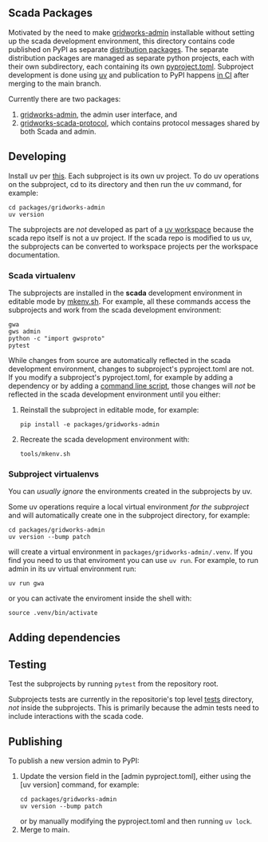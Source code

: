 ## Scada Packages

Motivated by the need to make [gridworks-admin] installable without setting up the
scada development environment, this directory contains code published on PyPI as
separate [distribution packages]. The separate distribution packages are managed
as separate python projects, each with their own subdirectory, each containing
its own [pyproject.toml]. Subproject development is done using [uv] and
publication to PyPI happens [in CI] after merging to the main branch. 

Currently there are two packages: 
1. [gridworks-admin], the admin user interface, and
2. [gridworks-scada-protocol], which contains protocol messages shared by both
   Scada and admin. 

## Developing

Install uv per [this]. Each subproject is its  own uv project. To do uv
operations on the subproject, cd to its directory and then run the uv command,
for example:

```shell
cd packages/gridworks-admin
uv version
```

The subprojects are *not* developed as part of a [uv workspace] because the
scada repo itself is not a uv project. If the scada repo is modified to us uv,
the subprojects can be converted to workspace projects per the workspace
documentation.

### Scada virtualenv
The subprojects are installed in the **scada** development environment in
editable mode by [mkenv.sh]. For example, all these commands access the 
subprojects and work from the scada development environment:

```shell
gwa
gws admin
python -c "import gwsproto"
pytest
```

While changes from source are automatically reflected in the scada development
environment, changes to subproject's pyproject.toml are not. If you modify a
subproject's pyproject.toml, for example by adding a dependency or by adding a 
[command line script], those changes will *not* be reflected in the scada
development environment until you either: 
1. Reinstall the subproject in editable mode, for example: 
   ```shell
   pip install -e packages/gridworks-admin
   ```
2. Recreate the scada development environment with: 
   ```shell
   tools/mkenv.sh
   ```

### Subproject virtualenvs
You can *usually ignore* the environments created in the subprojects by uv. 

Some uv operations require a local virtual environment *for the subproject* and
will automatically create one in the subproject directory, for example:

```shell
cd packages/gridworks-admin
uv version --bump patch
```
will create a virtual environment in `packages/gridworks-admin/.venv`. If you 
find you need to us that enviroment you can use `uv run`. For example, to run 
admin in its uv virtual environment run: 
```shell
uv run gwa
```
or you can activate the enviroment inside the shell with:
```shell
source .venv/bin/activate
```

## Adding dependencies

## Testing
Test the subprojects by running `pytest` from the repository root. 

Subprojects tests are currently in the repositorie's top level [tests] directory,
*not* inside the subprojects. This is primarily because the admin tests need to
include interactions with the scada code.

## Publishing

To publish a new version admin to PyPI:
1. Update the version field in the [admin pyproject.toml], either using
   the [uv version] command, for example:
   ```shell
   cd packages/gridworks-admin
   uv version --bump patch
   ```
   or by manually modifying the pyproject.toml and then running `uv lock`.
2. Merge to main. 



[distribution packages]: https://packaging.python.org/en/latest/discussions/distribution-package-vs-import-package/#distribution-package-vs-import-package
[uv]: https://docs.astral.sh/uv/
[pyproject.toml]: https://packaging.python.org/en/latest/guides/writing-pyproject-toml/
[in CI]: https://github.com/thegridelectric/gridworks-scada/blob/dev/.github/workflows/release.yml
[gridworks-scada-protocol]: https://pypi.org/project/gridworks-scada-protocol/
[gridworks-admin]: https://pypi.org/project/gridworks-admin/
[this]: https://docs.astral.sh/uv/getting-started/installation/#standalone-installer
[uv workspace]: https://docs.astral.sh/uv/concepts/projects/workspaces/
[mkenv.sh]: ../tools/mkenv.sh
[tests]: https://github.com/thegridelectric/gridworks-scada/tree/dev/tests
[command line script]: https://github.com/thegridelectric/gridworks-scada/blob/9c7f3ded7d8a08868a8be17a36f27fc32fcff704/packages/gridworks-admin/pyproject.toml#L23